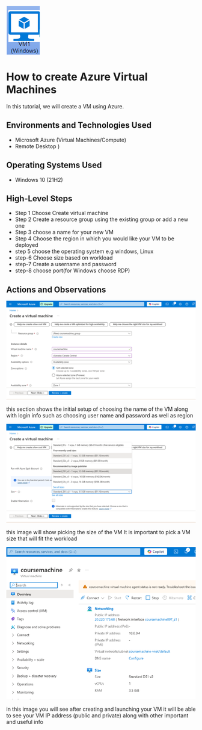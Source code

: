 ![image alt](https://github.com/TracyBartholomew/How-to-creat-VM-in-Azure/blob/main/Screenshot%202024-10-18%201.19.17%20PM.png?raw=true)

<h1>How to create Azure Virtual Machines</h1>
In this tutorial, we will create a VM using Azure. <br />



<h2>Environments and Technologies Used</h2>

- Microsoft Azure (Virtual Machines/Compute)
- Remote Desktop
)

<h2>Operating Systems Used </h2>

- Windows 10 (21H2)


<h2>High-Level Steps</h2>

- Step 1 Choose Create virtual machine
- Step 2 Create a resource group using the existing group or add a new one
- Step 3 choose a name for your new VM
- Step 4 Choose the region in which you would like your VM to be deployed
- step 5 choose the operating system e.g windows, Linux
- step-6 Choose size based on workload
- step-7 Create a username and password
- step-8 choose port(for Windows choose RDP)

<h2>Actions and Observations</h2>

![image alt](https://github.com/TracyBartholomew/How-to-creat-VM-in-Azure/blob/4c143523ca6df709b601cb0578c43b2b8a4eaed5/Screenshot%202024-10-18%2012.49.13%20PM.png)
  
this section shows the initial setup of choosing the name of the VM along with login info such as choosing  user name and password as well as region 


![image alt](https://github.com/TracyBartholomew/How-to-creat-VM-in-Azure/blob/87b0554399058f63c78b72b3c5a03b709174b8e9/Screenshot%202024-10-18%2012.47.35%20PM.png)<p>

this image will show picking the size of the VM It is important to pick a VM size that will fit the workload 
<br />

<p>

![image alt](https://github.com/TracyBartholomew/How-to-creat-VM-in-Azure/blob/468ee427f95a731b8115a69debd7f3397249a803/Screenshot%202024-10-18%2012.56.58%20PM.png)

in this image you will see after creating and launching your VM it will be able to see your VM IP address (public and private) along with other important and useful info
